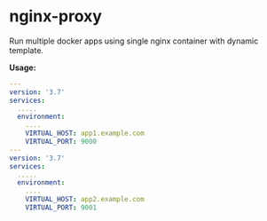# nginx-proxy

Run multiple docker apps using single nginx container with dynamic template.

**Usage:**
```yml
---
version: '3.7'
services:
  .....
  environment:
    ....
    VIRTUAL_HOST: app1.example.com
    VIRTUAL_PORT: 9000
---
version: '3.7'
services:
  .....
  environment:
    ....
    VIRTUAL_HOST: app2.example.com
    VIRTUAL_PORT: 9001
```
